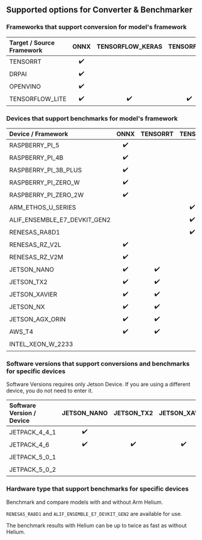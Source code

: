 ## Supported options for Converter & Benchmarker

### Frameworks that support conversion for model's framework

| Target / Source Framework | ONNX | TENSORFLOW_KERAS | TENSORFLOW |
|:--------------------------|:----:|:----------------:|:----------:|
| TENSORRT                  |  ✔️  |                  |            |
| DRPAI                     |  ✔️  |                  |            |
| OPENVINO                  |  ✔️  |                  |            |
| TENSORFLOW_LITE           |  ✔️  |        ✔️        |     ✔️     |

### Devices that support benchmarks for model's framework

| Device / Framework           | ONNX | TENSORRT | TENSORFLOW_LITE | DRPAI | OPENVINO |
|:-----------------------------|:----:|:--------:|:---------------:|:-----:|:--------:|
| RASPBERRY_PI_5               |  ✔️  |          |       ✔️        |       |          |
| RASPBERRY_PI_4B              |  ✔️  |          |       ✔️        |       |          |
| RASPBERRY_PI_3B_PLUS         |  ✔️  |          |       ✔️        |       |          |
| RASPBERRY_PI_ZERO_W          |  ✔️  |          |       ✔️        |       |          |
| RASPBERRY_PI_ZERO_2W         |  ✔️  |          |       ✔️        |       |          |
| ARM_ETHOS_U_SERIES           |      |          |  ✔️(only INT8)  |       |          |
| ALIF_ENSEMBLE_E7_DEVKIT_GEN2 |      |          |  ✔️(only INT8)  |       |          |
| RENESAS_RA8D1                |      |          |  ✔️(only INT8)  |       |          |
| RENESAS_RZ_V2L               |  ✔️  |          |                 |  ✔️   |          |
| RENESAS_RZ_V2M               |  ✔️  |          |                 |  ✔️   |          |
| JETSON_NANO                  |  ✔️  |    ✔️    |                 |       |          |
| JETSON_TX2                   |  ✔️  |    ✔️    |                 |       |          |
| JETSON_XAVIER                |  ✔️  |    ✔️    |                 |       |          |
| JETSON_NX                    |  ✔️  |    ✔️    |                 |       |          |
| JETSON_AGX_ORIN              |  ✔️  |    ✔️    |                 |       |          |
| AWS_T4                       |  ✔️  |    ✔️    |                 |       |          |
| INTEL_XEON_W_2233            |      |          |                 |       |    ✔️    |

### Software versions that support conversions and benchmarks for specific devices 

Software Versions requires only Jetson Device. If you are using a different device, you do not need to enter it.

| Software Version / Device | JETSON_NANO | JETSON_TX2 | JETSON_XAVIER | JETSON_NX | JETSON_AGX_ORIN |
|:--------------------------|:-----------:|:----------:|:-------------:|:---------:|:---------------:|
| JETPACK_4_4_1             |     ✔️      |            |               |           |                 |
| JETPACK_4_6               |     ✔️      |     ✔️     |      ✔️       |    ✔️     |                 |
| JETPACK_5_0_1             |             |            |               |           |       ✔️        |
| JETPACK_5_0_2             |             |            |               |    ✔️     |                 |

### Hardware type that support benchmarks for specific devices

Benchmark and compare models with and without Arm Helium.

`RENESAS_RA8D1` and `ALIF_ENSEMBLE_E7_DEVKIT_GEN2` are available for use.

The benchmark results with Helium can be up to twice as fast as without Helium.

